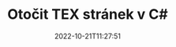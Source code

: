 ---
############################# Static ############################
layout: "auto-gen-merger"
date: 2022-10-21T11:27:51
draft: false
otherformats: pdf xps epub

############################# Head ############################
head_title: "Otočit TEX stránky v C# – Otočit v úhlu 90, 180, 270"
head_description: "Otočte konkrétní nebo všechny stránky dokumentu souboru TEX v úhlu otočení 90, 180, 270 pomocí rozhraní API pro slučování dokumentů."

############################# Header ############################
title: "Otočit TEX stránek v C#"
description: "Otočte TEX stránky pomocí několika řádků kódu .NET."
bg_image: "https://cms.admin.containerize.com/templates/aspose/App_Themes/V3/images/bg/header1.png"
bg_overlay: false
button:
    enable: true
    icon: "fas fa-arrow-down"
    label: "Stáhněte si zkušební verzi zdarma"
    link: "https://downloads.groupdocs.com/merger/net"

############################# SubMenu ############################
submenu:
    enable: true

    left:
        img_alt: "GroupDocs.Merger for .NET"
        image: "https://cms.admin.containerize.com/templates/groupdocs/images/product-logos/90x90-noborder/groupdocs-merger-net.png"
        product: "GroupDocs.Merger"
        platform: ".NET"

    middle:
        button:

            # button loop
            - link: "https://apireference.groupdocs.com/merger/net"
              text: "Reference API"

            # button loop
            - link: "https://github.com/groupdocs-merger"
              text: "Příklady kódu"

            # button loop
            - link: "https://products.groupdocs.app/merger/family"
              text: "Živá ukázka"

            # button loop
            - link: "https://purchase.groupdocs.com/pricing/merger/net"
              text: "Ceny"

    right:
        link_download: "https://downloads.groupdocs.com/merger"
        link_learn: "https://docs.groupdocs.com/merger/net"
        link_buy: "https://purchase.groupdocs.com"

############################# About ############################
about:
    enable: true
    title: "O GroupDocs.Merger for .NET API"
    content: |
        [GroupDocs.Merger for .NET](/cs/merger/net/) nabízí jednoduché řešení pro bezpečné sloučení a rozdělení mezi širokou škálou formátů dokumentů včetně PDF, Microsoft Office (Word, Excel, PowerPoint , OneNote), OpenDocument, HTML, obrázky a mnoho dalších v aplikacích .NET. Přidáním několika řádků kódu proveďte několik operací s dokumentem, jako je přesun, odstranění, otočení, výměna, extrahování nebo změna orientace stránek v dokumentech. Rozhraní API pro slučování dokumentů také podporuje náhled stránek dokumentu jako obrázku pro analýzu struktury dokumentu, formátování a obsahu na stránce.
        
        GroupDocs.Merger API je správnou volbou pro podniková řešení, která vyžadují funkce rotace stránky souboru. Tato rozhraní API jsou dobře podporována na všech hlavních operačních systémech a platformách včetně .NET Framework, .NET Standard, .NET Core, Mono.

############################# Steps ############################
steps:
    enable: true
    title_left: "Otočit TEX stránek souboru v .NET"
    content_left: |
        [GroupDocs.Merger for .NET](/cs/merger/net/) usnadňuje vývojářům C# otočit některé konkrétní nebo všechny stránky v souboru TEX na 90 , 180 nebo 270 úhel otočení pomocí několika jednoduchých kroků.
        
        * Inicializujte **RotateOptions** s požadovaným úhlem otočení a čísly stránek.
        * Vytvořte novou instanci **Merger** a předejte cestu ke zdrojovému dokumentu jako parametr konstruktoru.
        * Zavolejte **RotatePages** a předejte objekt **RotateOptions**.
        * Zavolejte **Uložit** a zadejte cestu k souboru pro uložení výsledného dokumentu.

    title_right: "Požadavky na systém"
    content_right: |
        Rozhraní API GroupDocs.Merger for .NET jsou podporována na všech hlavních platformách a operačních systémech. Před spuštěním níže uvedeného kódu se prosím ujistěte, že máte na svém systému nainstalovány následující předpoklady.

        * Operační systémy: Microsoft Windows, Linux, MacOS
        * Vývojová prostředí: Visual Studio, Xamarin, MonoDevelop
        * Rámce: .NET Framework, .NET Standard, .NET Core, Mono
        * Stáhněte si nejnovější verzi GroupDocs.Merger for .NET z [NuGet](https://www.nuget.org/packages/groupdocs.merger)
         
    code: |
     {{% merger/additional-styles %}}
     {{< merger/code-merger title="Jak otočit stránky souboru TEX pomocí ukázkového kódu C#">}}

        ```csharp    
        // Otočte stránky souboru TEX pomocí GroupDocs.Merger API
        // Inicializujte třídu RotateOptions, abyste určili úhel otočení a čísla stránek, které se mají otočit
        RotateOptions rotateOptions = new RotateOptions(RotateMode.Rotate180, new int[] { 2, 3 });

        // Okamžité sloučení se vstupním dokumentem TEX
        using (Merger merger = new Merger("input.tex"))
          {
            // Zavolejte metodu RotatePages a předejte jí objekt RotateOptions
            merger.RotatePages(rotateOptions);
    
            // Zavolejte metodu Uložit a předejte požadovanou cestu k souboru pro uložení výstupního dokumentu
            merger.Save("output.tex");
          }
        ```
     {{< /merger/code-merger >}}

############################# Demos ############################
demos:
    enable: true
    title: "Živá ukázka – Otočte TEX stránek souboru online"
    content: |
       Otočte stránky souborů TEX právě teď na webu [GroupDocs.Merger Live Demos](https://products.groupdocs.app/splitter/rotate-pages/tex).
       Živé demo má následující výhody.
        
############################# About Formats ############################
about_formats:
    enable: true

############################# More Formats ############################
more_formats:
    enable: true
    title: "Otočit stránky jiných formátů dokumentů"
    content: |
        API pro slučování a rozdělení dokumentů .NET pro formáty souborů a obrázky. Otočte některé z oblíbených formátů souborů, jak je uvedeno níže.

############################# Back to top ###############################
back_to_top:
    enable: true
---